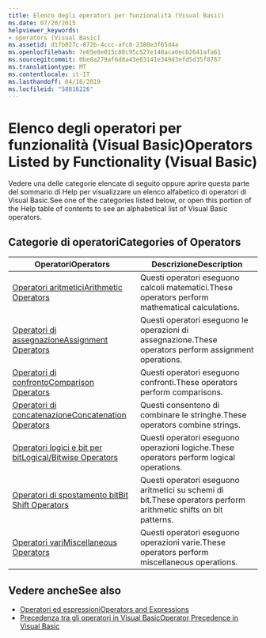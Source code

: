 ```yaml
---
title: Elenco degli operatori per funzionalità (Visual Basic)
ms.date: 07/20/2015
helpviewer_keywords:
- operators [Visual Basic]
ms.assetid: d1fb027c-872b-4ccc-afc8-2380e3f65d4a
ms.openlocfilehash: 7e65e8e015c88c95c527e148aca6ecb2641afa61
ms.sourcegitcommit: 0be8a279af6d8a43e03141e349d3efd5d35f8767
ms.translationtype: MT
ms.contentlocale: it-IT
ms.lasthandoff: 04/18/2019
ms.locfileid: "58816226"
---
```

# <a name="operators-listed-by-functionality-visual-basic"></a><span data-ttu-id="09d23-102">Elenco degli operatori per funzionalità (Visual Basic)</span><span class="sxs-lookup"><span data-stu-id="09d23-102">Operators Listed by Functionality (Visual Basic)</span></span>
<span data-ttu-id="09d23-103">Vedere una delle categorie elencate di seguito oppure aprire questa parte del sommario di Help per visualizzare un elenco alfabetico di operatori di Visual Basic.</span><span class="sxs-lookup"><span data-stu-id="09d23-103">See one of the categories listed below, or open this portion of the Help table of contents to see an alphabetical list of Visual Basic operators.</span></span>  
  
## <a name="categories-of-operators"></a><span data-ttu-id="09d23-104">Categorie di operatori</span><span class="sxs-lookup"><span data-stu-id="09d23-104">Categories of Operators</span></span>  
  
|<span data-ttu-id="09d23-105">Operatori</span><span class="sxs-lookup"><span data-stu-id="09d23-105">Operators</span></span>|<span data-ttu-id="09d23-106">Descrizione</span><span class="sxs-lookup"><span data-stu-id="09d23-106">Description</span></span>|  
|---------------|-----------------|  
|[<span data-ttu-id="09d23-107">Operatori aritmetici</span><span class="sxs-lookup"><span data-stu-id="09d23-107">Arithmetic Operators</span></span>](../../../visual-basic/language-reference/operators/arithmetic-operators.md)|<span data-ttu-id="09d23-108">Questi operatori eseguono calcoli matematici.</span><span class="sxs-lookup"><span data-stu-id="09d23-108">These operators perform mathematical calculations.</span></span>|  
|[<span data-ttu-id="09d23-109">Operatori di assegnazione</span><span class="sxs-lookup"><span data-stu-id="09d23-109">Assignment Operators</span></span>](../../../visual-basic/language-reference/operators/assignment-operators.md)|<span data-ttu-id="09d23-110">Questi operatori eseguono le operazioni di assegnazione.</span><span class="sxs-lookup"><span data-stu-id="09d23-110">These operators perform assignment operations.</span></span>|  
|[<span data-ttu-id="09d23-111">Operatori di confronto</span><span class="sxs-lookup"><span data-stu-id="09d23-111">Comparison Operators</span></span>](../../../visual-basic/language-reference/operators/comparison-operators.md)|<span data-ttu-id="09d23-112">Questi operatori eseguono confronti.</span><span class="sxs-lookup"><span data-stu-id="09d23-112">These operators perform comparisons.</span></span>|  
|[<span data-ttu-id="09d23-113">Operatori di concatenazione</span><span class="sxs-lookup"><span data-stu-id="09d23-113">Concatenation Operators</span></span>](../../../visual-basic/language-reference/operators/concatenation-operators.md)|<span data-ttu-id="09d23-114">Questi consentono di combinare le stringhe.</span><span class="sxs-lookup"><span data-stu-id="09d23-114">These operators combine strings.</span></span>|  
|[<span data-ttu-id="09d23-115">Operatori logici e bit per bit</span><span class="sxs-lookup"><span data-stu-id="09d23-115">Logical/Bitwise Operators</span></span>](../../../visual-basic/language-reference/operators/logical-bitwise-operators.md)|<span data-ttu-id="09d23-116">Questi operatori eseguono operazioni logiche.</span><span class="sxs-lookup"><span data-stu-id="09d23-116">These operators perform logical operations.</span></span>|  
|[<span data-ttu-id="09d23-117">Operatori di spostamento bit</span><span class="sxs-lookup"><span data-stu-id="09d23-117">Bit Shift Operators</span></span>](../../../visual-basic/language-reference/operators/bit-shift-operators.md)|<span data-ttu-id="09d23-118">Questi operatori eseguono aritmetici su schemi di bit.</span><span class="sxs-lookup"><span data-stu-id="09d23-118">These operators perform arithmetic shifts on bit patterns.</span></span>|  
|[<span data-ttu-id="09d23-119">Operatori vari</span><span class="sxs-lookup"><span data-stu-id="09d23-119">Miscellaneous Operators</span></span>](../../../visual-basic/language-reference/operators/miscellaneous-operators.md)|<span data-ttu-id="09d23-120">Questi operatori eseguono operazioni varie.</span><span class="sxs-lookup"><span data-stu-id="09d23-120">These operators perform miscellaneous operations.</span></span>|  
  
## <a name="see-also"></a><span data-ttu-id="09d23-121">Vedere anche</span><span class="sxs-lookup"><span data-stu-id="09d23-121">See also</span></span>

- [<span data-ttu-id="09d23-122">Operatori ed espressioni</span><span class="sxs-lookup"><span data-stu-id="09d23-122">Operators and Expressions</span></span>](../../../visual-basic/programming-guide/language-features/operators-and-expressions/index.md)
- [<span data-ttu-id="09d23-123">Precedenza tra gli operatori in Visual Basic</span><span class="sxs-lookup"><span data-stu-id="09d23-123">Operator Precedence in Visual Basic</span></span>](../../../visual-basic/language-reference/operators/operator-precedence.md)
